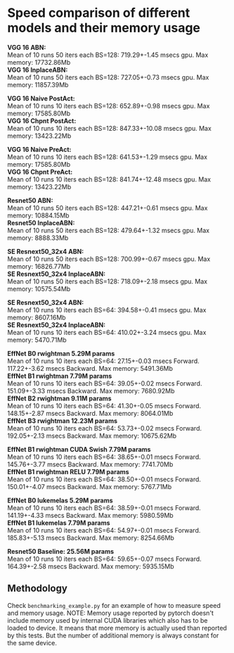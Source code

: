# Speed comparison of different models and their memory usage

**VGG 16 ABN:**  
Mean of 10 runs 50 iters each BS=128: 719.29+-1.45 msecs gpu. Max memory: 17732.86Mb  
**VGG 16 InplaceABN:**  
Mean of 10 runs 50 iters each BS=128: 727.05+-0.73 msecs gpu. Max memory: 11857.39Mb

**VGG 16 Naive PostAct:**  
Mean of 10 runs 10 iters each BS=128: 652.89+-0.98 msecs gpu. Max memory: 17585.80Mb  
**VGG 16 Chpnt PostAct:**  
Mean of 10 runs 10 iters each BS=128: 847.33+-10.08 msecs gpu. Max memory: 13423.22Mb

**VGG 16 Naive PreAct:**  
Mean of 10 runs 10 iters each BS=128: 641.53+-1.29 msecs gpu. Max memory: 17585.80Mb  
**VGG 16 Chpnt PreAct:**  
Mean of 10 runs 10 iters each BS=128: 841.74+-12.48 msecs gpu. Max memory: 13423.22Mb

**Resnet50 ABN:**  
Mean of 10 runs 50 iters each BS=128: 447.21+-0.61 msecs gpu. Max memory: 10884.15Mb  
**Resnet50 InplaceABN:**  
Mean of 10 runs 50 iters each BS=128: 479.64+-1.32 msecs gpu. Max memory: 8888.33Mb

**SE Resnext50_32x4 ABN:**  
Mean of 10 runs 50 iters each BS=128: 700.99+-0.67 msecs gpu. Max memory: 16826.77Mb  
**SE Resnext50_32x4 InplaceABN:**  
Mean of 10 runs 50 iters each BS=128: 718.09+-2.18 msecs gpu. Max memory: 10575.54Mb

**SE Resnext50_32x4 ABN:**  
Mean of 10 runs 10 iters each BS=64: 394.58+-0.41 msecs gpu. Max memory: 8607.16Mb  
**SE Resnext50_32x4 InplaceABN:**  
Mean of 10 runs 10 iters each BS=64: 410.02+-3.24 msecs gpu. Max memory: 5470.71Mb

**EffNet B0 rwightman 5.29M params**  
Mean of 10 runs 10 iters each BS=64: 27.15+-0.03 msecs Forward. 117.22+-3.62 msecs Backward. Max memory: 5491.36Mb  
**EffNet B1 rwightman 7.79M params**  
Mean of 10 runs 10 iters each BS=64: 39.05+-0.02 msecs Forward. 151.09+-3.33 msecs Backward. Max memory: 7680.92Mb  
**EffNet B2 rwightman 9.11M params**  
Mean of 10 runs 10 iters each BS=64: 41.30+-0.05 msecs Forward. 148.15+-2.87 msecs Backward. Max memory: 8064.01Mb  
**EffNet B3 rwightman 12.23M params**  
Mean of 10 runs 10 iters each BS=64: 53.73+-0.02 msecs Forward. 192.05+-2.13 msecs Backward. Max memory: 10675.62Mb  


**EffNet B1 rwightman CUDA Swish 7.79M params**  
Mean of 10 runs 10 iters each BS=64: 38.65+-0.01 msecs Forward. 145.76+-3.77 msecs Backward. Max memory: 7741.70Mb  
**EffNet B1 rwightman RELU 7.79M params**  
Mean of 10 runs 10 iters each BS=64: 38.50+-0.01 msecs Forward. 150.01+-4.07 msecs Backward. Max memory: 5767.71Mb  


**EffNet B0 lukemelas 5.29M params**  
Mean of 10 runs 10 iters each BS=64: 38.59+-0.01 msecs Forward. 141.19+-4.33 msecs Backward. Max memory: 5980.59Mb  
**EffNet B1 lukemelas 7.79M params**  
Mean of 10 runs 10 iters each BS=64: 54.97+-0.01 msecs Forward. 185.83+-5.13 msecs Backward. Max memory: 8254.66Mb  

**Resnet50 Baseline: 25.56M params**  
Mean of 10 runs 10 iters each BS=64: 59.65+-0.07 msecs Forward. 164.39+-2.58 msecs Backward. Max memory: 5935.15Mb  

## Methodology

Check `benchmarking_example.py` for an example of how to measure speed and memory usage. NOTE: Memory usage reported by pytorch doesn't include memory used by internal CUDA libraries which also has to be loaded to device. It means that more memory is actually used than reported by this tests. But the number of additional memory is always constant for the same device.

